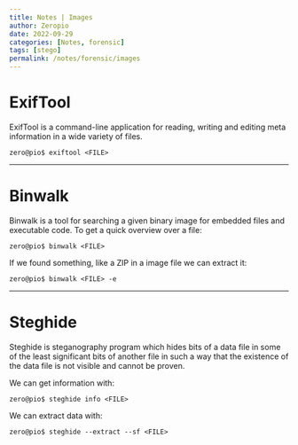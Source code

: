 ```yaml
---
title: Notes | Images
author: Zeropio
date: 2022-09-29
categories: [Notes, forensic]
tags: [stego]
permalink: /notes/forensic/images
---
```


# ExifTool

ExifTool is a command-line application for reading, writing and editing meta information in a wide variety of files.

```console
zero@pio$ exiftool <FILE>
```

---

# Binwalk

Binwalk is a tool for searching a given binary image for embedded files and executable code. To get a quick overview over a file:
```console
zero@pio$ binwalk <FILE>
```

If we found something, like a ZIP in a image file we can extract it:
```console
zero@pio$ binwalk <FILE> -e
```

---

# Steghide

Steghide is steganography program which hides bits of a data file in some of the least significant bits of another file in such a way that the existence of the data file is not visible and cannot be proven.

We can get information with:
```console
zero@pio$ steghide info <FILE>
```

We can extract data with:
```console
zero@pio$ steghide --extract --sf <FILE>
```

